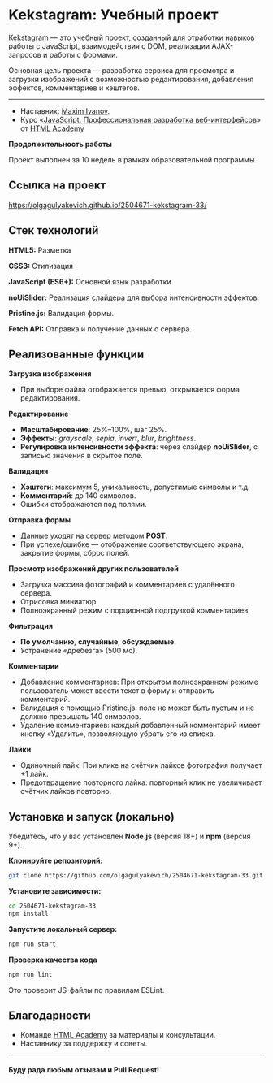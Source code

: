 
# Kekstagram: Учебный проект

Kekstagram — это учебный проект, созданный для отработки навыков работы с JavaScript, взаимодействия с DOM, реализации AJAX-запросов и работы с формами.

Основная цель проекта — разработка сервиса для просмотра и загрузки изображений с возможностью редактирования, добавления эффектов, комментариев и хэштегов.
***

* Наставник: [Maxim Ivanov](https://htmlacademy.ru/profile/id342945).
* Курс «[JavaScript. Профессиональная разработка веб-интерфейсов](https://htmlacademy.ru/intensive/javascript)» от [HTML Academy](https://htmlacademy.ru)

**Продолжительность работы**

Проект выполнен за 10 недель в рамках образовательной программы.
## Cсылка на проект

https://olgagulyakevich.github.io/2504671-kekstagram-33/


## Стек технологий

**HTML5:** Разметка

**CSS3:** Стилизация

**JavaScript (ES6+):** Основной язык разработки

**noUiSlider:** Реализация слайдера для выбора интенсивности эффектов.

**Pristine.js:** Валидация формы.

**Fetch API:** Отправка и получение данных с сервера.


## Реализованные функции



**Загрузка изображения**

- При выборе файла отображается превью, открывается форма редактирования.

**Редактирование**

- **Масштабирование**: 25%–100%, шаг 25%.
- **Эффекты**: *grayscale*, *sepia*, *invert*, *blur*, *brightness*.
- **Регулировка интенсивности эффекта**: через слайдер **noUiSlider**, с записью значения в скрытое поле.

**Валидация**

- **Хэштеги**: максимум 5, уникальность, допустимые символы и т.д.
- **Комментарий**: до 140 символов.
- Ошибки отображаются под полями.

**Отправка формы**

- Данные уходят на сервер методом **POST**.
- При успехе/ошибке — отображение соответствующего экрана, закрытие формы, сброс полей.

**Просмотр изображений других пользователей**

- Загрузка массива фотографий и комментариев с удалённого сервера.
- Отрисовка миниатюр.
- Полноэкранный режим с порционной подгрузкой комментариев.

**Фильтрация**

- **По умолчанию**, **случайные**, **обсуждаемые**.
- Устранение «дребезга» (500 мс).

**Комментарии**

- Добавление комментариев: При открытом полноэкранном режиме пользователь может ввести текст в форму и отправить комментарий.
- Валидация с помощью Pristine.js: поле не может быть пустым и не должно превышать 140 символов.
- Удаление комментариев: каждый добавленный комментарий имеет кнопку «Удалить», позволяющую убрать его из списка.

**Лайки**

- Одиночный лайк: При клике на счётчик лайков фотография получает +1 лайк.
- Предотвращение повторного лайка: повторный клик не увеличивает счётчик лайков повторно.

## Установка и запуск (локально)

Убедитесь, что у вас установлен **Node.js** (версия 18+) и **npm** (версия 9+).

**Клонируйте репозиторий:**

```bash
git clone https://github.com/olgagulyakevich/2504671-kekstagram-33.git
```
**Установите зависимости:**

```bash
cd 2504671-kekstagram-33
npm install
```

**Запустите локальный сервер:**

```bash
npm run start
```

**Проверка качества кода**

```bash
npm run lint
```
Это проверит JS-файлы по правилам ESLint.



## Благодарности

- Команде [HTML Academy](https://htmlacademy.ru) за материалы и консультации.
- Наставнику за поддержку и советы.

---

#### Буду рада любым отзывам и Pull Request!
